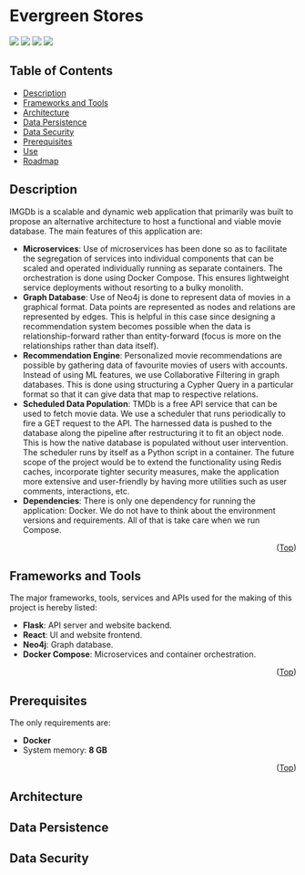# Evergreen Stores

<div id="top"></div>
<span>
<img src="https://img.shields.io/badge/Flask-000000?style=for-the-badge&logo=flask&logoColor=white" />
<img src="https://img.shields.io/badge/redis-%23DD0031.svg?&style=for-the-badge&logo=redis&logoColor=white" />
<img src="https://img.shields.io/badge/Docker-2CA5E0?style=for-the-badge&logo=docker&logoColor=white" />
<img src="https://img.shields.io/badge/Nginx-009639?style=for-the-badge&logo=nginx&logoColor=white" />
</span>


## Table of Contents

- [Description](#description)
- [Frameworks and Tools](#frameworks-and-tools)
- [Architecture](#architecture)
- [Data Persistence](#data-persistence)
- [Data Security](#data-security)
- [Prerequisites](#prerequisites)
- [Use](#use)
- [Roadmap](#roadmap)


## Description

IMGDb is a scalable and dynamic web application that primarily was built to propose an alternative architecture to host a functional and viable movie database. The main features of this application are:
- **Microservices**: Use of microservices has been done so as to facilitate the segregation of services into individual components that can be scaled and operated individually running as separate containers. The orchestration is done using Docker Compose. This ensures lightweight service deployments without resorting to a bulky monolith.
- **Graph Database**: Use of Neo4j is done to represent data of movies in a graphical format. Data points are represented as nodes and relations are represented by edges. This is helpful in this case since designing a recommendation system becomes possible when the data is relationship-forward rather than entity-forward (focus is more on the relationships rather than data itself). 
- **Recommendation Engine**: Personalized movie recommendations are possible by gathering data of favourite movies of users with accounts. Instead of using ML features, we use Collaborative Filtering in graph databases. This is done using structuring a Cypher Query in a particular format so that it can give data that map to respective relations.
- **Scheduled Data Population**: TMDb is a free API service that can be used to fetch movie data. We use a scheduler that runs periodically to fire a GET request to the API. The harnessed data is pushed to the database along the pipeline after restructuring it to fit an object node. This is how the native database is populated without user intervention. The scheduler runs by itself as a Python script in a container.
The future scope of the project would be to extend the functionality using Redis caches, incorporate tighter security measures, make the application more extensive and user-friendly by having more utilities such as user comments, interactions, etc.
- **Dependencies**: There is only one dependency for running the application: Docker. We do not have to think about the environment versions and requirements. All of that is take care when we run Compose.

<p align="right">(<a href="#top">Top</a>)</p>


## Frameworks and Tools

The major frameworks, tools, services and APIs used for the making of this project is hereby listed:
- **Flask**: API server and website backend.
- **React**: UI and website frontend.
- **Neo4j**: Graph database.
- **Docker Compose**: Microservices and container orchestration.

<p align="right">(<a href="#top">Top</a>)</p>


## Prerequisites

The only requirements are:
- **Docker**
- System memory: **8 GB**

<p align="right">(<a href="#top">Top</a>)</p>


## Architecture

## Data Persistence

## Data Security